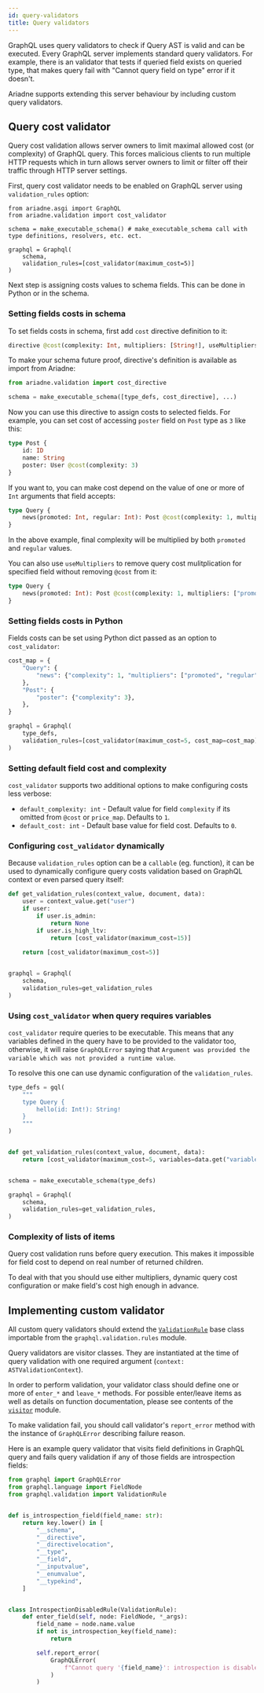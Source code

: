 ```yaml
---
id: query-validators
title: Query validators
---
```


GraphQL uses query validators to check if Query AST is valid and can be executed. Every GraphQL server implements standard query validators. For example, there is an validator that tests if queried field exists on queried type, that makes query fail with "Cannot query field on type" error if it doesn't.

Ariadne supports extending this server behaviour by including custom query validators.


## Query cost validator

Query cost validation allows server owners to limit maximal allowed cost (or complexity) of GraphQL query. This forces malicious clients to run multiple HTTP requests which in turn allows server owners to limit or filter off their traffic through HTTP server settings.

First, query cost validator needs to be enabled on GraphQL server using `validation_rules` option:

```
from ariadne.asgi import GraphQL
from ariadne.validation import cost_validator

schema = make_executable_schema() # make_executable_schema call with type definitions, resolvers, etc. ect.

graphql = Graphql(
    schema,
    validation_rules=[cost_validator(maximum_cost=5)]
)
```

Next step is assigning costs values to schema fields. This can be done in Python or in the schema.


### Setting fields costs in schema

To set fields costs in schema, first add `cost` directive definition to it:

```graphql
directive @cost(complexity: Int, multipliers: [String!], useMultipliers: Boolean) on FIELD | FIELD_DEFINITION
```

To make your schema future proof, directive's definition is available as import from Ariadne:

```python
from ariadne.validation import cost_directive

schema = make_executable_schema([type_defs, cost_directive], ...)
```

Now you can use this directive to assign costs to selected fields. For example, you can set cost of accessing `poster` field on `Post` type as `3` like this:

```graphql
type Post {
    id: ID
    name: String
    poster: User @cost(complexity: 3)
}
```

If you want to, you can make cost depend on the value of one or more of `Int` arguments that field accepts:

```graphql
type Query {
    news(promoted: Int, regular: Int): Post @cost(complexity: 1, multipliers: ["promoted", "regular"])
}
```

In the above example, final complexity will be multiplied by both `promoted` and `regular` values.

You can also use `useMultipliers` to remove query cost mulitplication for specified field without removing `@cost` from it:

```graphql
type Query {
    news(promoted: Int): Post @cost(complexity: 1, multipliers: ["promoted"], useMultipliers: false)
}
```


### Setting fields costs in Python

Fields costs can be set using Python dict passed as an option to `cost_validator`:

```python
cost_map = {
    "Query": {
        "news": {"complexity": 1, "multipliers": ["promoted", "regular"]},
    },
    "Post": {
        "poster": {"complexity": 3},
    },
}

graphql = Graphql(
    type_defs,
    validation_rules=[cost_validator(maximum_cost=5, cost_map=cost_map)]
)
```


### Setting default field cost and complexity

`cost_validator` supports two additional options to make configuring costs less verbose:

- `default_complexity: int` - Default value for field `complexity` if its omitted from `@cost` or `price_map`. Defaults to `1`.
- `default_cost: int` - Default base value for field cost. Defaults to `0`.


### Configuring `cost_validator` dynamically

Because `validation_rules` option can be a `callable` (eg. function), it can be used to dynamically configure query costs validation based on GraphQL context or even parsed query itself:

```python
def get_validation_rules(context_value, document, data):
    user = context_value.get("user")
    if user:
        if user.is_admin:
            return None
        if user.is_high_ltv:
            return [cost_validator(maximum_cost=15)]
    
    return [cost_validator(maximum_cost=5)]


graphql = Graphql(
    schema,
    validation_rules=get_validation_rules
)
```

### Using `cost_validator` when query requires variables

`cost_validator` require queries to be executable. This means that any variables defined in the query have to be provided to the validator too, otherwise, it will raise `GraphQLError` saying that `Argument was provided the variable which was not provided a runtime value`.

To resolve this one can use dynamic configuration of the `validation_rules`.

```python
type_defs = gql(
    """
    type Query {
        hello(id: Int!): String!
    }
    """
)


def get_validation_rules(context_value, document, data):
    return [cost_validator(maximum_cost=5, variables=data.get("variables"))]


schema = make_executable_schema(type_defs)

graphql = Graphql(
    schema,
    validation_rules=get_validation_rules,
)
```

### Complexity of lists of items

Query cost validation runs before query execution. This makes it impossible for field cost to depend on real number of returned children.

To deal with that you should use either multipliers, dynamic query cost configuration or make field's cost high enough in advance.


## Implementing custom validator

All custom query validators should extend the [`ValidationRule`](https://github.com/graphql-python/graphql-core/blob/v3.0.5/src/graphql/validation/rules/__init__.py#L37) base class importable from the `graphql.validation.rules` module.

Query validators are visitor classes. They are instantiated at the time of query validation with one required argument (`context: ASTValidationContext`).

In order to perform validation, your validator class should define one or more of `enter_*` and `leave_*` methods. For possible enter/leave items as well as details on function documentation, please see contents of the [`visitor`](https://github.com/graphql-python/graphql-core/blob/v3.0.5/src/graphql/language/visitor.py) module.

To make validation fail, you should call validator's `report_error` method with the instance of `GraphQLError` describing failure reason.

Here is an example query validator that visits field definitions in GraphQL query and fails query validation if any of those fields are introspection fields:

```python
from graphql import GraphQLError
from graphql.language import FieldNode
from graphql.validation import ValidationRule


def is_introspection_field(field_name: str):
    return key.lower() in [
        "__schema",
        "__directive",
        "__directivelocation",
        "__type",
        "__field",
        "__inputvalue",
        "__enumvalue",
        "__typekind",
    ]


class IntrospectionDisabledRule(ValidationRule):
    def enter_field(self, node: FieldNode, *_args):
        field_name = node.name.value
        if not is_introspection_key(field_name):
            return

        self.report_error(
            GraphQLError(
                f"Cannot query '{field_name}': introspection is disabled.", node,
            )
        )

```
